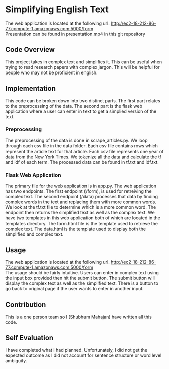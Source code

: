# Simplifying English Text  
The web application is located at the following url. http://ec2-18-212-86-77.compute-1.amazonaws.com:5000/form  
Presentation can be found in presentation.mp4 in this git repository  
  
## Code Overview  
This project takes in complex text and simplifies it. This can be useful when trying to read research papers with complex jargon. This will be helpful for people who may not be proficient in english.  
## Implementation
This code can be broken down into two distinct parts. The first part relates to the preprocessing of the data. The second part is the flask web application where a user can enter in text to get a simplied version of the text.  
### Preprocessing  
The preprocessing of the data is done in scrape_articles.py. We loop through each csv file in the data folder. Each csv file contains rows which represent the article text for that article. Each csv file represents one year of data from the New York Times. We tokenize all the data and calculate the tf and idf of each term. The processed data can be found in tf.txt and idf.txt.  
### Flask Web Application  
The primary file for the web application is in app.py. The web application has two endpoints. The first endpoint (/form), is used for retreiving the complex text. The second endpoint (/data) processes that data by finding complex words in the text and replacing them with more common words. We look at the tf.txt file to determine which is a more common word. The endpoint then returns the simplified text as well as the complex text. We have two templates in this web application both of which are located in the templates directory. The form.html file is the template used to retrieve the complex text. The data.html is the template used to display both the simplified and complex text.  
## Usage  
The web application is located at the following url. http://ec2-18-212-86-77.compute-1.amazonaws.com:5000/form  
The usage should be fairly intuitive. Users can enter in complex text using the input box provided then hit the submit button. The submit button will display the complex text as well as the simplified text. There is a button to go back to original page if the user wants to enter in another input.  
## Contribution  
This is a one person team so I (Shubham Mahajan) have written all this code.  
## Self Evaluation  
I have completed what I had planned. Unfortunately, I did not get the expected outcome as I did not account for sentence structure or word level ambiguity.

